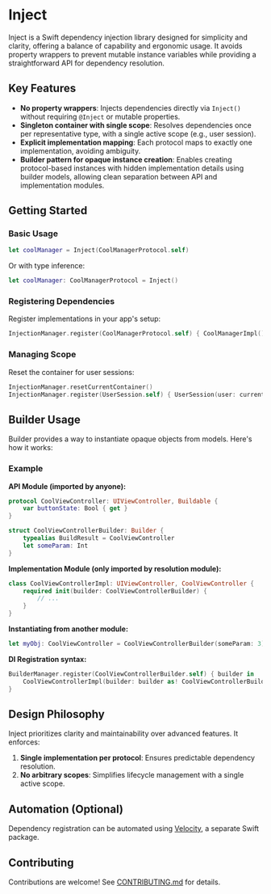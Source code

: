 # Inject

Inject is a Swift dependency injection library designed for simplicity and clarity, offering a balance of capability and ergonomic usage. It avoids property wrappers to prevent mutable instance variables while providing a straightforward API for dependency resolution.

## Key Features

- **No property wrappers**: Injects dependencies directly via `Inject()` without requiring `@Inject` or mutable properties.
- **Singleton container with single scope**: Resolves dependencies once per representative type, with a single active scope (e.g., user session).
- **Explicit implementation mapping**: Each protocol maps to exactly one implementation, avoiding ambiguity.
- **Builder pattern for opaque instance creation**: Enables creating protocol-based instances with hidden implementation details using builder models, allowing clean separation between API and implementation modules.

## Getting Started

### Basic Usage

```swift
let coolManager = Inject(CoolManagerProtocol.self)
```

Or with type inference:

```swift
let coolManager: CoolManagerProtocol = Inject()
```

### Registering Dependencies

Register implementations in your app's setup:

```swift
InjectionManager.register(CoolManagerProtocol.self) { CoolManagerImpl() }
```

### Managing Scope

Reset the container for user sessions:

```swift
InjectionManager.resetCurrentContainer()
InjectionManager.register(UserSession.self) { UserSession(user: currentUser) }
```

## Builder Usage

Builder provides a way to instantiate opaque objects from models. Here's how it works:

### Example

**API Module (imported by anyone):**
```swift
protocol CoolViewController: UIViewController, Buildable {
    var buttonState: Bool { get }
}

struct CoolViewControllerBuilder: Builder {
    typealias BuildResult = CoolViewController
    let someParam: Int
}
```

**Implementation Module (only imported by resolution module):**
```swift
class CoolViewControllerImpl: UIViewController, CoolViewController {
    required init(builder: CoolViewControllerBuilder) {
        // ...
    }
}
```

**Instantiating from another module:**
```swift
let myObj: CoolViewController = CoolViewControllerBuilder(someParam: 3).build()
```

**DI Registration syntax:**
```swift
BuilderManager.register(CoolViewControllerBuilder.self) { builder in
    CoolViewControllerImpl(builder: builder as! CoolViewControllerBuilder)
}
```

## Design Philosophy

Inject prioritizes clarity and maintainability over advanced features. It enforces:

1. **Single implementation per protocol**: Ensures predictable dependency resolution.
2. **No arbitrary scopes**: Simplifies lifecycle management with a single active scope.

## Automation (Optional)

Dependency registration can be automated using [Velocity](https://github.com/jmfieldman/Velocity), a separate Swift package.

## Contributing

Contributions are welcome! See [CONTRIBUTING.md](CONTRIBUTING.md) for details.
